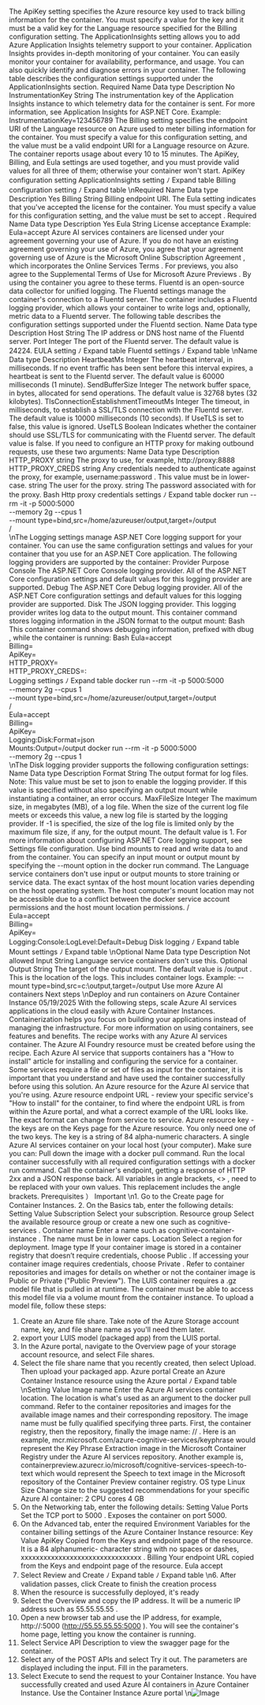 The ApiKey  setting specifies the Azure resource key used to track billing information for the
container. You must specify a value for the key and it must be a valid key for the Language
resource specified for the Billing configuration setting.
The ApplicationInsights  setting allows you to add Azure Application Insights telemetry
support to your container. Application Insights provides in-depth monitoring of your container.
You can easily monitor your container for availability, performance, and usage. You can also
quickly identify and diagnose errors in your container.
The following table describes the configuration settings supported under the
ApplicationInsights  section.
Required
Name
Data
type
Description
No
InstrumentationKey
String
The instrumentation key of the Application Insights instance
to which telemetry data for the container is sent. For more
information, see Application Insights for ASP.NET Core.
Example:
InstrumentationKey=123456789
The Billing  setting specifies the endpoint URI of the Language resource on Azure used to
meter billing information for the container. You must specify a value for this configuration
setting, and the value must be a valid endpoint URI for a Language resource on Azure. The
container reports usage about every 10 to 15 minutes.
The ApiKey, Billing, and Eula settings are used together, and you must provide valid
values for all three of them; otherwise your container won't start.
ApiKey configuration setting
ApplicationInsights setting
ﾉ
Expand table
Billing configuration setting
ﾉ
Expand table
\nRequired
Name
Data type
Description
Yes
Billing
String
Billing endpoint URI.
The Eula  setting indicates that you've accepted the license for the container. You must specify
a value for this configuration setting, and the value must be set to accept .
Required
Name
Data type
Description
Yes
Eula
String
License acceptance
Example:
Eula=accept
Azure AI services containers are licensed under your agreement
 governing your use of Azure.
If you do not have an existing agreement governing your use of Azure, you agree that your
agreement governing use of Azure is the Microsoft Online Subscription Agreement
, which
incorporates the Online Services Terms
. For previews, you also agree to the Supplemental
Terms of Use for Microsoft Azure Previews
. By using the container you agree to these terms.
Fluentd is an open-source data collector for unified logging. The Fluentd  settings manage the
container's connection to a Fluentd
 server. The container includes a Fluentd logging
provider, which allows your container to write logs and, optionally, metric data to a Fluentd
server.
The following table describes the configuration settings supported under the Fluentd  section.
Name
Data
type
Description
Host
String
The IP address or DNS host name of the Fluentd
server.
Port
Integer
The port of the Fluentd server.
The default value is 24224.
EULA setting
ﾉ
Expand table
Fluentd settings
ﾉ
Expand table
\nName
Data
type
Description
HeartbeatMs
Integer
The heartbeat interval, in milliseconds. If no event
traffic has been sent before this interval expires, a
heartbeat is sent to the Fluentd server. The default
value is 60000 milliseconds (1 minute).
SendBufferSize
Integer
The network buffer space, in bytes, allocated for send
operations. The default value is 32768 bytes (32
kilobytes).
TlsConnectionEstablishmentTimeoutMs
Integer
The timeout, in milliseconds, to establish a SSL/TLS
connection with the Fluentd server. The default value
is 10000 milliseconds (10 seconds).
If UseTLS  is set to false, this value is ignored.
UseTLS
Boolean
Indicates whether the container should use SSL/TLS
for communicating with the Fluentd server. The
default value is false.
If you need to configure an HTTP proxy for making outbound requests, use these two
arguments:
Name
Data
type
Description
HTTP_PROXY
string
The proxy to use, for example, http://proxy:8888
<proxy-url>
HTTP_PROXY_CREDS
string
Any credentials needed to authenticate against the proxy, for example,
username:password . This value must be in lower-case.
<proxy-user>
string
The user for the proxy.
<proxy-password>
string
The password associated with <proxy-user>  for the proxy.
Bash
Http proxy credentials settings
ﾉ
Expand table
docker run --rm -it -p 5000:5000 \
--memory 2g --cpus 1 \
--mount type=bind,src=/home/azureuser/output,target=/output \
<registry-location>/<image-name> \
\nThe Logging  settings manage ASP.NET Core logging support for your container. You can use
the same configuration settings and values for your container that you use for an ASP.NET
Core application.
The following logging providers are supported by the container:
Provider
Purpose
Console
The ASP.NET Core Console  logging provider. All of the ASP.NET Core configuration settings
and default values for this logging provider are supported.
Debug
The ASP.NET Core Debug  logging provider. All of the ASP.NET Core configuration settings and
default values for this logging provider are supported.
Disk
The JSON logging provider. This logging provider writes log data to the output mount.
This container command stores logging information in the JSON format to the output mount:
Bash
This container command shows debugging information, prefixed with dbug , while the
container is running:
Bash
Eula=accept \
Billing=<endpoint> \
ApiKey=<api-key> \
HTTP_PROXY=<proxy-url> \
HTTP_PROXY_CREDS=<proxy-user>:<proxy-password> \
Logging settings
ﾉ
Expand table
docker run --rm -it -p 5000:5000 \
--memory 2g --cpus 1 \
--mount type=bind,src=/home/azureuser/output,target=/output \
<registry-location>/<image-name> \
Eula=accept \
Billing=<endpoint> \
ApiKey=<api-key> \
Logging:Disk:Format=json \
Mounts:Output=/output
docker run --rm -it -p 5000:5000 \
--memory 2g --cpus 1 \
\nThe Disk  logging provider supports the following configuration settings:
Name
Data
type
Description
Format
String
The output format for log files.
Note: This value must be set to json  to enable the logging provider. If this
value is specified without also specifying an output mount while instantiating a
container, an error occurs.
MaxFileSize
Integer
The maximum size, in megabytes (MB), of a log file. When the size of the current
log file meets or exceeds this value, a new log file is started by the logging
provider. If -1 is specified, the size of the log file is limited only by the maximum
file size, if any, for the output mount. The default value is 1.
For more information about configuring ASP.NET Core logging support, see Settings file
configuration.
Use bind mounts to read and write data to and from the container. You can specify an input
mount or output mount by specifying the --mount  option in the docker run
 command.
The Language service containers don't use input or output mounts to store training or service
data.
The exact syntax of the host mount location varies depending on the host operating system.
The host computer's mount location may not be accessible due to a conflict between the
docker service account permissions and the host mount location permissions.
<registry-location>/<image-name> \
Eula=accept \
Billing=<endpoint> \
ApiKey=<api-key> \
Logging:Console:LogLevel:Default=Debug
Disk logging
ﾉ
Expand table
Mount settings
ﾉ
Expand table
\nOptional
Name
Data
type
Description
Not
allowed
Input
String
Language service containers don't use this.
Optional
Output
String
The target of the output mount. The default value is /output . This is the
location of the logs. This includes container logs.
Example:
--mount type=bind,src=c:\output,target=/output
Use more Azure AI containers
Next steps
\nDeploy and run containers on Azure
Container Instance
05/19/2025
With the following steps, scale Azure AI services applications in the cloud easily with Azure
Container Instances. Containerization helps you focus on building your applications instead of
managing the infrastructure. For more information on using containers, see features and
benefits.
The recipe works with any Azure AI services container. The Azure AI Foundry resource must be
created before using the recipe. Each Azure AI service that supports containers has a "How to
install" article for installing and configuring the service for a container. Some services require a
file or set of files as input for the container, it is important that you understand and have used
the container successfully before using this solution.
An Azure resource for the Azure AI service that you're using.
Azure resource endpoint URL - review your specific service's "How to install" for the
container, to find where the endpoint URL is from within the Azure portal, and what a
correct example of the URL looks like. The exact format can change from service to
service.
Azure resource key - the keys are on the Keys page for the Azure resource. You only need
one of the two keys. The key is a string of 84 alpha-numeric characters.
A single Azure AI services container on your local host (your computer). Make sure you
can:
Pull down the image with a docker pull  command.
Run the local container successfully with all required configuration settings with a
docker run  command.
Call the container's endpoint, getting a response of HTTP 2xx and a JSON response
back.
All variables in angle brackets, <> , need to be replaced with your own values. This replacement
includes the angle brackets.
Prerequisites
） Important
\n1. Go to the Create
 page for Container Instances.
2. On the Basics tab, enter the following details:
Setting
Value
Subscription
Select your subscription.
Resource
group
Select the available resource group or create a new one such as cognitive-
services .
Container
name
Enter a name such as cognitive-container-instance . The name must be in
lower caps.
Location
Select a region for deployment.
Image type
If your container image is stored in a container registry that doesn’t require
credentials, choose Public . If accessing your container image requires
credentials, choose Private . Refer to container repositories and images for
details on whether or not the container image is Public  or Private  ("Public
Preview").
The LUIS container requires a .gz  model file that is pulled in at runtime. The container
must be able to access this model file via a volume mount from the container instance. To
upload a model file, follow these steps:
1. Create an Azure file share. Take note of the Azure Storage account name, key, and
file share name as you'll need them later.
2. export your LUIS model (packaged app) from the LUIS portal.
3. In the Azure portal, navigate to the Overview page of your storage account resource,
and select File shares.
4. Select the file share name that you recently created, then select Upload. Then upload
your packaged app.
Azure portal
Create an Azure Container Instance resource
using the Azure portal
ﾉ
Expand table
\nSetting
Value
Image name
Enter the Azure AI services container location. The location is what's used as an
argument to the docker pull  command. Refer to the container repositories
and images for the available image names and their corresponding repository.
The image name must be fully qualified specifying three parts. First, the
container registry, then the repository, finally the image name: <container-
registry>/<repository>/<image-name> .
Here is an example, mcr.microsoft.com/azure-cognitive-services/keyphrase
would represent the Key Phrase Extraction image in the Microsoft Container
Registry under the Azure AI services repository. Another example is,
containerpreview.azurecr.io/microsoft/cognitive-services-speech-to-text
which would represent the Speech to text image in the Microsoft repository of
the Container Preview container registry.
OS type
Linux
Size
Change size to the suggested recommendations for your specific Azure AI
container:
2 CPU cores
4 GB
3. On the Networking tab, enter the following details:
Setting
Value
Ports
Set the TCP port to 5000 . Exposes the container on port 5000.
4. On the Advanced tab, enter the required Environment Variables for the container
billing settings of the Azure Container Instance resource:
Key
Value
ApiKey
Copied from the Keys and endpoint page of the resource. It is a 84 alphanumeric-
character string with no spaces or dashes, xxxxxxxxxxxxxxxxxxxxxxxxxxxxxxxx .
Billing
Your endpoint URL copied from the Keys and endpoint page of the resource.
Eula
accept
5. Select Review and Create
ﾉ
Expand table
ﾉ
Expand table
\n6. After validation passes, click Create to finish the creation process
7. When the resource is successfully deployed, it's ready
1. Select the Overview and copy the IP address. It will be a numeric IP address such as
55.55.55.55 .
2. Open a new browser tab and use the IP address, for example, http://<IP-
address>:5000 (http://55.55.55.55:5000 ). You will see the container's home page,
letting you know the container is running.
3. Select Service API Description to view the swagger page for the container.
4. Select any of the POST APIs and select Try it out. The parameters are displayed
including the input. Fill in the parameters.
5. Select Execute to send the request to your Container Instance.
You have successfully created and used Azure AI containers in Azure Container
Instance.
Use the Container Instance
Azure portal
\n![Image](images/page440_image1.png)